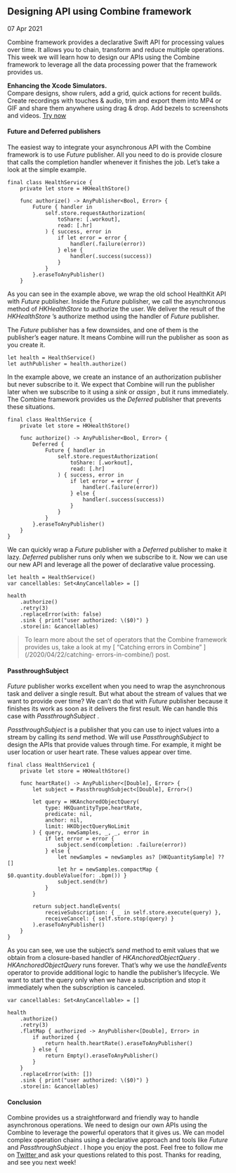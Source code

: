 ##  Designing API using Combine framework

07 Apr 2021

Combine framework provides a declarative Swift API for processing values over
time. It allows you to chain, transform and reduce multiple operations. This
week we will learn how to design our APIs using the Combine framework to
leverage all the data processing power that the framework provides us.

**Enhancing the Xcode Simulators.**  
Compare designs, show rulers, add a grid, quick actions for recent builds.
Create recordings with touches & audio, trim and export them into MP4 or GIF
and share them anywhere using drag & drop. Add bezels to screenshots and
videos. [ Try now ](https://gumroad.com/a/931293139/ftvbh)

####  Future and Deferred publishers

The easiest way to integrate your asynchronous API with the Combine framework
is to use _Future_ publisher. All you need to do is provide closure that calls
the completion handler whenever it finishes the job. Let’s take a look at the
simple example.

    
    
    final class HealthService {
        private let store = HKHealthStore()
    
        func authorize() -> AnyPublisher<Bool, Error> {
            Future { handler in
                self.store.requestAuthorization(
                    toShare: [.workout], 
                    read: [.hr]
                ) { success, error in
                    if let error = error {
                        handler(.failure(error))
                    } else {
                        handler(.success(success))
                    }
                }
            }.eraseToAnyPublisher()
        }
    

As you can see in the example above, we wrap the old school HealthKit API with
_Future_ publisher. Inside the _Future_ publisher, we call the asynchronous
method of _HKHealthStore_ to authorize the user. We deliver the result of the
_HKHealthStore_ ’s authorize method using the handler of _Future_ publisher.

The _Future_ publisher has a few downsides, and one of them is the publisher’s
eager nature. It means Combine will run the publisher as soon as you create
it.

    
    
    let health = HealthService()
    let authPublisher = health.authorize()
    

In the example above, we create an instance of an authorization publisher but
never subscribe to it. We expect that Combine will run the publisher later
when we subscribe to it using a _sink_ or _assign_ , but it runs immediately.
The Combine framework provides us the _Deferred_ publisher that prevents these
situations.

    
    
    final class HealthService {
        private let store = HKHealthStore()
    
        func authorize() -> AnyPublisher<Bool, Error> {
            Deferred {
                Future { handler in
                    self.store.requestAuthorization(
                        toShare: [.workout], 
                        read: [.hr]
                    ) { success, error in
                        if let error = error {
                            handler(.failure(error))
                        } else {
                            handler(.success(success))
                        }
                    }
                }
            }.eraseToAnyPublisher()
        }
    }
    

We can quickly wrap a _Future_ publisher with a _Deferred_ publisher to make
it lazy. _Deferred_ publisher runs only when we subscribe to it. Now we can
use our new API and leverage all the power of declarative value processing.

    
    
    let health = HealthService()
    var cancellables: Set<AnyCancellable> = []
    
    health
        .authorize()
        .retry(3)
        .replaceError(with: false)
        .sink { print("user authorized: \($0)") }
        .store(in: &cancellables)
    

> To learn more about the set of operators that the Combine framework provides
> us, take a look at my [ “Catching errors in Combine” ](/2020/04/22/catching-
> errors-in-combine/) post.

####  PassthroughSubject

_Future_ publisher works excellent when you need to wrap the asynchronous task
and deliver a single result. But what about the stream of values that we want
to provide over time? We can’t do that with _Future_ publisher because it
finishes its work as soon as it delivers the first result. We can handle this
case with _PassthroughSubject_ .

_PassthroughSubject_ is a publisher that you can use to inject values into a
stream by calling its _send_ method. We will use _PassthroughSubject_ to
design the APIs that provide values through time. For example, it might be
user location or user heart rate. These values appear over time.

    
    
    final class HealthService1 {
        private let store = HKHealthStore()
    
        func heartRate() -> AnyPublisher<[Double], Error> {
            let subject = PassthroughSubject<[Double], Error>()
    
            let query = HKAnchoredObjectQuery(
                type: HKQuantityType.heartRate,
                predicate: nil,
                anchor: nil,
                limit: HKObjectQueryNoLimit
            ) { query, newSamples, _, _, error in
                if let error = error {
                    subject.send(completion: .failure(error))
                } else {
                    let newSamples = newSamples as? [HKQuantitySample] ?? []
                    let hr = newSamples.compactMap { $0.quantity.doubleValue(for: .bpm()) }
                    subject.send(hr)
                }
            }
    
            return subject.handleEvents(
                receiveSubscription: { _ in self.store.execute(query) },
                receiveCancel: { self.store.stop(query) }
            ).eraseToAnyPublisher()
        }
    }
    

As you can see, we use the subject’s _send_ method to emit values that we
obtain from a closure-based handler of _HKAnchoredObjectQuery_ .
_HKAnchoredObjectQuery_ runs forever. That’s why we use the _handleEvents_
operator to provide additional logic to handle the publisher’s lifecycle. We
want to start the query only when we have a subscription and stop it
immediately when the subscription is canceled.

    
    
    var cancellables: Set<AnyCancellable> = []
    
    health
        .authorize()
        .retry(3)
        .flatMap { authorized -> AnyPublisher<[Double], Error> in
            if authorized {
                return health.heartRate().eraseToAnyPublisher()
            } else {
                return Empty().eraseToAnyPublisher()
            }
        }
        .replaceError(with: [])
        .sink { print("user authorized: \($0)") }
        .store(in: &cancellables)
    

####  Conclusion

Combine provides us a straightforward and friendly way to handle asynchronous
operations. We need to design our own APIs using the Combine to leverage the
powerful operators that it gives us. We can model complex operation chains
using a declarative approach and tools like _Future_ and _PassthroughSubject_
. I hope you enjoy the post. Feel free to follow me on [ Twitter
](https://twitter.com/mecid) and ask your questions related to this post.
Thanks for reading, and see you next week!

